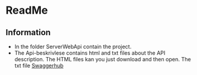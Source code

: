 # ReadMe

## Information
* In the folder ServerWebApi contain the project. 
* The Api-beskrivlese contains html and txt files about the API description. The HTML files kan you just download and then open. The txt file [Swaggerhub](ttps://app.swaggerhub.com/apis/BjarkeKarlsen/Server/1.0.0)